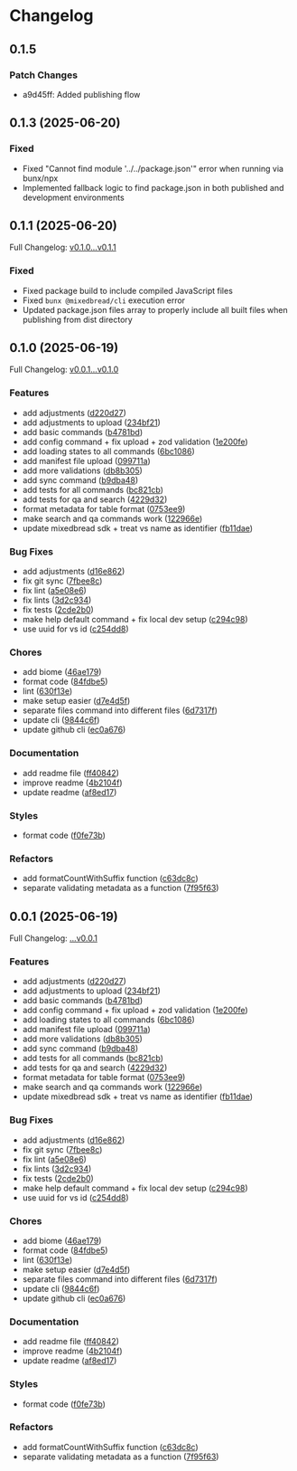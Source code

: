 # Changelog

## 0.1.5

### Patch Changes

- a9d45ff: Added publishing flow

## 0.1.3 (2025-06-20)

### Fixed

- Fixed "Cannot find module '../../package.json'" error when running via bunx/npx
- Implemented fallback logic to find package.json in both published and development environments

## 0.1.1 (2025-06-20)

Full Changelog: [v0.1.0...v0.1.1](https://github.com/mixedbread-ai/mixedbread-ts/compare/v0.1.0...v0.1.1)

### Fixed

- Fixed package build to include compiled JavaScript files
- Fixed `bunx @mixedbread/cli` execution error
- Updated package.json files array to properly include all built files when publishing from dist directory

## 0.1.0 (2025-06-19)

Full Changelog: [v0.0.1...v0.1.0](https://github.com/mixedbread-ai/mixedbread-ts/compare/v0.0.1...v0.1.0)

### Features

- add adjustments ([d220d27](https://github.com/mixedbread-ai/mixedbread-ts/commit/d220d27538c2b736f08ef5de3295ec0f5da4b59e))
- add adjustments to upload ([234bf21](https://github.com/mixedbread-ai/mixedbread-ts/commit/234bf21f4fa73227581784f7c81ec84796e0293a))
- add basic commands ([b4781bd](https://github.com/mixedbread-ai/mixedbread-ts/commit/b4781bd749b433ac1f68021a6629a51a25619d25))
- add config command + fix upload + zod validation ([1e200fe](https://github.com/mixedbread-ai/mixedbread-ts/commit/1e200fe9cb89fc0289973aa06c698245de2089e4))
- add loading states to all commands ([6bc1086](https://github.com/mixedbread-ai/mixedbread-ts/commit/6bc1086c52b6383f2fdd1f24e857caa7e9594079))
- add manifest file upload ([099711a](https://github.com/mixedbread-ai/mixedbread-ts/commit/099711a089d2bd30bbcd16573ba620a20b449535))
- add more validations ([db8b305](https://github.com/mixedbread-ai/mixedbread-ts/commit/db8b3057b8852fd074140f38ce620e9f51aef2c4))
- add sync command ([b9dba48](https://github.com/mixedbread-ai/mixedbread-ts/commit/b9dba48ecfe8a8d97a328fc3ca3666108d1633f2))
- add tests for all commands ([bc821cb](https://github.com/mixedbread-ai/mixedbread-ts/commit/bc821cbe7fd5e71cd62b2c1559ddd92d3712abe0))
- add tests for qa and search ([4229d32](https://github.com/mixedbread-ai/mixedbread-ts/commit/4229d328689f1e228994564816f8004fb4f3a3a8))
- format metadata for table format ([0753ee9](https://github.com/mixedbread-ai/mixedbread-ts/commit/0753ee9fd5362ff3e410cc597bd2c16db8f25c1a))
- make search and qa commands work ([122966e](https://github.com/mixedbread-ai/mixedbread-ts/commit/122966eff090282210a53dace2cb4a5decb28574))
- update mixedbread sdk + treat vs name as identifier ([fb11dae](https://github.com/mixedbread-ai/mixedbread-ts/commit/fb11dae42a3b6cd4f91dae783f62ede9b9f9272a))

### Bug Fixes

- add adjustments ([d16e862](https://github.com/mixedbread-ai/mixedbread-ts/commit/d16e86202fa7a5a82d55c3fc9abed965147bcb19))
- fix git sync ([7fbee8c](https://github.com/mixedbread-ai/mixedbread-ts/commit/7fbee8cfc421e077369e8fdc510ac3131da37a12))
- fix lint ([a5e08e6](https://github.com/mixedbread-ai/mixedbread-ts/commit/a5e08e6aced6b7fe3f276142b84e439f89923cc6))
- fix lints ([3d2c934](https://github.com/mixedbread-ai/mixedbread-ts/commit/3d2c9343eed5e29e3adb4198177e6080d8482059))
- fix tests ([2cde2b0](https://github.com/mixedbread-ai/mixedbread-ts/commit/2cde2b0f99666fec5114672b6f39d681cfac6462))
- make help default command + fix local dev setup ([c294c98](https://github.com/mixedbread-ai/mixedbread-ts/commit/c294c98e58fd7ac038e3d416df06f6fbeef27ab7))
- use uuid for vs id ([c254dd8](https://github.com/mixedbread-ai/mixedbread-ts/commit/c254dd8112ff828348533a11e2eee4b4ad675c8c))

### Chores

- add biome ([46ae179](https://github.com/mixedbread-ai/mixedbread-ts/commit/46ae1796c3cbcf88777e94afb703c59174674381))
- format code ([84fdbe5](https://github.com/mixedbread-ai/mixedbread-ts/commit/84fdbe54232b189e097dc628a5adf6fe5f3f4272))
- lint ([630f13e](https://github.com/mixedbread-ai/mixedbread-ts/commit/630f13edf1d2a96b2c0e36c981db1079837b9846))
- make setup easier ([d7e4d5f](https://github.com/mixedbread-ai/mixedbread-ts/commit/d7e4d5f5bd2b29a55dc08c5a7247534971808866))
- separate files command into different files ([6d7317f](https://github.com/mixedbread-ai/mixedbread-ts/commit/6d7317f2f83f8f96b009cbf0a774fbdfae587597))
- update cli ([9844c6f](https://github.com/mixedbread-ai/mixedbread-ts/commit/9844c6fd5dcb983254784c633f18364328668b32))
- update github cli ([ec0a676](https://github.com/mixedbread-ai/mixedbread-ts/commit/ec0a676d7d32928255dc5d3b0903945cf2c12534))

### Documentation

- add readme file ([ff40842](https://github.com/mixedbread-ai/mixedbread-ts/commit/ff408428b2c632d1dcf1d5534373a20b1c013580))
- improve readme ([4b2104f](https://github.com/mixedbread-ai/mixedbread-ts/commit/4b2104faebe511969dd698be141eddaf568e28fd))
- update readme ([af8ed17](https://github.com/mixedbread-ai/mixedbread-ts/commit/af8ed178fde9bd0c5da02b5ae3c0f22ec699cbee))

### Styles

- format code ([f0fe73b](https://github.com/mixedbread-ai/mixedbread-ts/commit/f0fe73b0015e9448670ebaf40f71f184b427bc62))

### Refactors

- add formatCountWithSuffix function ([c63dc8c](https://github.com/mixedbread-ai/mixedbread-ts/commit/c63dc8c41e42fed8ad20d01d053bdb2edec117f3))
- separate validating metadata as a function ([7f95f63](https://github.com/mixedbread-ai/mixedbread-ts/commit/7f95f63373c1aa091a5c79867c7372731cea8687))

## 0.0.1 (2025-06-19)

Full Changelog: [...v0.0.1](https://github.com/mixedbread-ai/mixedbread-ts/compare/...v0.0.1)

### Features

- add adjustments ([d220d27](https://github.com/mixedbread-ai/mixedbread-ts/commit/d220d27538c2b736f08ef5de3295ec0f5da4b59e))
- add adjustments to upload ([234bf21](https://github.com/mixedbread-ai/mixedbread-ts/commit/234bf21f4fa73227581784f7c81ec84796e0293a))
- add basic commands ([b4781bd](https://github.com/mixedbread-ai/mixedbread-ts/commit/b4781bd749b433ac1f68021a6629a51a25619d25))
- add config command + fix upload + zod validation ([1e200fe](https://github.com/mixedbread-ai/mixedbread-ts/commit/1e200fe9cb89fc0289973aa06c698245de2089e4))
- add loading states to all commands ([6bc1086](https://github.com/mixedbread-ai/mixedbread-ts/commit/6bc1086c52b6383f2fdd1f24e857caa7e9594079))
- add manifest file upload ([099711a](https://github.com/mixedbread-ai/mixedbread-ts/commit/099711a089d2bd30bbcd16573ba620a20b449535))
- add more validations ([db8b305](https://github.com/mixedbread-ai/mixedbread-ts/commit/db8b3057b8852fd074140f38ce620e9f51aef2c4))
- add sync command ([b9dba48](https://github.com/mixedbread-ai/mixedbread-ts/commit/b9dba48ecfe8a8d97a328fc3ca3666108d1633f2))
- add tests for all commands ([bc821cb](https://github.com/mixedbread-ai/mixedbread-ts/commit/bc821cbe7fd5e71cd62b2c1559ddd92d3712abe0))
- add tests for qa and search ([4229d32](https://github.com/mixedbread-ai/mixedbread-ts/commit/4229d328689f1e228994564816f8004fb4f3a3a8))
- format metadata for table format ([0753ee9](https://github.com/mixedbread-ai/mixedbread-ts/commit/0753ee9fd5362ff3e410cc597bd2c16db8f25c1a))
- make search and qa commands work ([122966e](https://github.com/mixedbread-ai/mixedbread-ts/commit/122966eff090282210a53dace2cb4a5decb28574))
- update mixedbread sdk + treat vs name as identifier ([fb11dae](https://github.com/mixedbread-ai/mixedbread-ts/commit/fb11dae42a3b6cd4f91dae783f62ede9b9f9272a))

### Bug Fixes

- add adjustments ([d16e862](https://github.com/mixedbread-ai/mixedbread-ts/commit/d16e86202fa7a5a82d55c3fc9abed965147bcb19))
- fix git sync ([7fbee8c](https://github.com/mixedbread-ai/mixedbread-ts/commit/7fbee8cfc421e077369e8fdc510ac3131da37a12))
- fix lint ([a5e08e6](https://github.com/mixedbread-ai/mixedbread-ts/commit/a5e08e6aced6b7fe3f276142b84e439f89923cc6))
- fix lints ([3d2c934](https://github.com/mixedbread-ai/mixedbread-ts/commit/3d2c9343eed5e29e3adb4198177e6080d8482059))
- fix tests ([2cde2b0](https://github.com/mixedbread-ai/mixedbread-ts/commit/2cde2b0f99666fec5114672b6f39d681cfac6462))
- make help default command + fix local dev setup ([c294c98](https://github.com/mixedbread-ai/mixedbread-ts/commit/c294c98e58fd7ac038e3d416df06f6fbeef27ab7))
- use uuid for vs id ([c254dd8](https://github.com/mixedbread-ai/mixedbread-ts/commit/c254dd8112ff828348533a11e2eee4b4ad675c8c))

### Chores

- add biome ([46ae179](https://github.com/mixedbread-ai/mixedbread-ts/commit/46ae1796c3cbcf88777e94afb703c59174674381))
- format code ([84fdbe5](https://github.com/mixedbread-ai/mixedbread-ts/commit/84fdbe54232b189e097dc628a5adf6fe5f3f4272))
- lint ([630f13e](https://github.com/mixedbread-ai/mixedbread-ts/commit/630f13edf1d2a96b2c0e36c981db1079837b9846))
- make setup easier ([d7e4d5f](https://github.com/mixedbread-ai/mixedbread-ts/commit/d7e4d5f5bd2b29a55dc08c5a7247534971808866))
- separate files command into different files ([6d7317f](https://github.com/mixedbread-ai/mixedbread-ts/commit/6d7317f2f83f8f96b009cbf0a774fbdfae587597))
- update cli ([9844c6f](https://github.com/mixedbread-ai/mixedbread-ts/commit/9844c6fd5dcb983254784c633f18364328668b32))
- update github cli ([ec0a676](https://github.com/mixedbread-ai/mixedbread-ts/commit/ec0a676d7d32928255dc5d3b0903945cf2c12534))

### Documentation

- add readme file ([ff40842](https://github.com/mixedbread-ai/mixedbread-ts/commit/ff408428b2c632d1dcf1d5534373a20b1c013580))
- improve readme ([4b2104f](https://github.com/mixedbread-ai/mixedbread-ts/commit/4b2104faebe511969dd698be141eddaf568e28fd))
- update readme ([af8ed17](https://github.com/mixedbread-ai/mixedbread-ts/commit/af8ed178fde9bd0c5da02b5ae3c0f22ec699cbee))

### Styles

- format code ([f0fe73b](https://github.com/mixedbread-ai/mixedbread-ts/commit/f0fe73b0015e9448670ebaf40f71f184b427bc62))

### Refactors

- add formatCountWithSuffix function ([c63dc8c](https://github.com/mixedbread-ai/mixedbread-ts/commit/c63dc8c41e42fed8ad20d01d053bdb2edec117f3))
- separate validating metadata as a function ([7f95f63](https://github.com/mixedbread-ai/mixedbread-ts/commit/7f95f63373c1aa091a5c79867c7372731cea8687))
